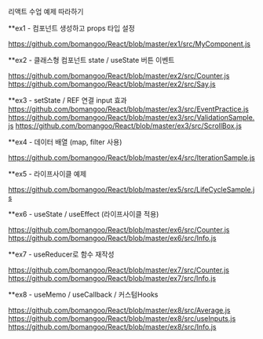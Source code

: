 리액트 수업 예제 따라하기

**ex1 - 컴포넌트 생성하고 props 타입 설정

https://github.com/bomangoo/React/blob/master/ex1/src/MyComponent.js


**ex2 - 클래스형 컴포넌트 state / useState 버튼 이벤트

https://github.com/bomangoo/React/blob/master/ex2/src/Counter.js
https://github.com/bomangoo/React/blob/master/ex2/src/Say.js


**ex3 - setState / REF 연결 input 효과
https://github.com/bomangoo/React/blob/master/ex3/src/EventPractice.js
https://github.com/bomangoo/React/blob/master/ex3/src/ValidationSample.js
https://github.com/bomangoo/React/blob/master/ex3/src/ScrollBox.js


**ex4 - 데이터 배열 (map, filter 사용)

https://github.com/bomangoo/React/blob/master/ex4/src/IterationSample.js


**ex5 - 라이프사이클 예제

https://github.com/bomangoo/React/blob/master/ex5/src/LifeCycleSample.js


**ex6 - useState / useEffect (라이프사이클 적용)

https://github.com/bomangoo/React/blob/master/ex6/src/Counter.js
https://github.com/bomangoo/React/blob/master/ex6/src/Info.js


**ex7 - useReducer로 함수 재작성

https://github.com/bomangoo/React/blob/master/ex7/src/Counter.js
https://github.com/bomangoo/React/blob/master/ex7/src/Info.js


**ex8 - useMemo / useCallback / 커스텀Hooks

https://github.com/bomangoo/React/blob/master/ex8/src/Average.js
https://github.com/bomangoo/React/blob/master/ex8/src/useInputs.js
https://github.com/bomangoo/React/blob/master/ex8/src/Info.js